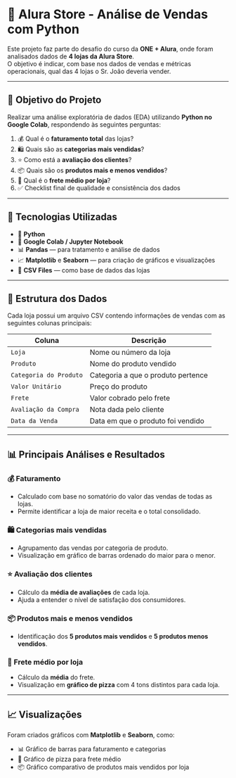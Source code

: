 # 🏬 Alura Store - Análise de Vendas com Python

Este projeto faz parte do desafio do curso da **ONE + Alura**, onde foram analisados dados de **4 lojas da Alura Store**.  
O objetivo é indicar, com base nos dados de vendas e métricas operacionais, qual das 4 lojas o Sr. João deveria vender.

---

## 🎯 Objetivo do Projeto

Realizar uma análise exploratória de dados (EDA) utilizando **Python no Google Colab**, respondendo às seguintes perguntas:

1. 💰 Qual é o **faturamento total** das lojas?  
2. 🛍️ Quais são as **categorias mais vendidas**?  
3. ⭐ Como está a **avaliação dos clientes**?  
4. 📦 Quais são os **produtos mais e menos vendidos**?  
5. 🚚 Qual é o **frete médio por loja**?  
6. ✅ Checklist final de qualidade e consistência dos dados  

---

## 🧠 Tecnologias Utilizadas

- 🐍 **Python**
- 📓 **Google Colab / Jupyter Notebook**
- 📊 **Pandas** — para tratamento e análise de dados  
- 📈 **Matplotlib** e **Seaborn** — para criação de gráficos e visualizações  
- 💾 **CSV Files** — como base de dados das lojas  

---

## 📂 Estrutura dos Dados

Cada loja possui um arquivo CSV contendo informações de vendas com as seguintes colunas principais:

| Coluna | Descrição |
|--------|------------|
| `Loja` | Nome ou número da loja |
| `Produto` | Nome do produto vendido |
| `Categoria do Produto` | Categoria a que o produto pertence |
| `Valor Unitário` | Preço do produto |
| `Frete` | Valor cobrado pelo frete |
| `Avaliação da Compra` | Nota dada pelo cliente |
| `Data da Venda` | Data em que o produto foi vendido |

---

## 📊 Principais Análises e Resultados

### 💰 Faturamento
- Calculado com base no somatório do valor das vendas de todas as lojas.
- Permite identificar a loja de maior receita e o total consolidado.

### 🛍️ Categorias mais vendidas
- Agrupamento das vendas por categoria de produto.
- Visualização em gráfico de barras ordenado do maior para o menor.

### ⭐ Avaliação dos clientes
- Cálculo da **média de avaliações** de cada loja.
- Ajuda a entender o nível de satisfação dos consumidores.

### 📦 Produtos mais e menos vendidos
- Identificação dos **5 produtos mais vendidos** e **5 produtos menos vendidos**.


### 🚚 Frete médio por loja
- Cálculo da **média** do frete.
- Visualização em **gráfico de pizza** com 4 tons distintos para cada loja.

---

## 📈 Visualizações

Foram criados gráficos com **Matplotlib** e **Seaborn**, como:

- 📊 Gráfico de barras para faturamento e categorias
- 🥧 Gráfico de pizza para frete médio
- 📦 Gráfico comparativo de produtos mais vendidos por loja

